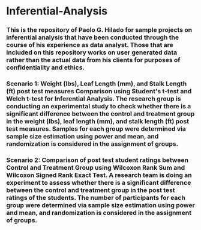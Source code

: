 # Inferential-Analysis
### This is the repository of Paolo G. Hilado for sample projects on inferential analysis that have been conducted through the course of his experience as data analyst. Those that are included on this repository works on user generated data rather than the actual data from his clients for purposes of confidentiality and ethics. 

### Scenario 1: Weight (lbs), Leaf Length (mm), and Stalk Length (ft) post test measures Comparison using Student's t-test and Welch t-test for Inferential Analysis. The research group is conducting an experimental study to check whether there is a significant difference between the control and treatment group in the weight (lbs), leaf length (mm), and stalk length (ft) post test measures. Samples for each group were determined via sample size estimation using power and mean, and randomization is considered in the assignment of groups.

### Scenario 2: Comparison of post test student ratings between Control and Treatment Group using Wilcoxon Rank Sum and Wilcoxon Signed Rank Exact Test. A research team is doing an experiment to assess whether there is a significant difference between the control and treatment group in the post test ratings of the students. The number of participants for each group were determined via sample size estimation using power and mean, and randomization is considered in the assignment of groups.
